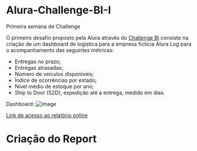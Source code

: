 # Alura-Challenge-BI-I
Primeira semana de Challenge

O primeiro desafio proposto pela Alura através do [Challenge BI](https://www.alura.com.br/challenges/bi) consiste na criação de um dashboard de logística para a empresa fictícia Alura Log para o acompanhamento das seguintes métricas:

- Entregas no prazo;
- Entregas atrasadas;
- Número de veículos disponíveis;
- Índice de ocorrências por estado;
- Nível médio de estoque por ano;
- Ship to Door (S2D), expedição até a entrega, medido em dias.

Dashboard:
![image](https://user-images.githubusercontent.com/76560513/133004154-1267d366-fb3e-4151-b535-d11659c57fd9.png)

[Link de acesso ao relatório online](https://app.powerbi.com/view?r=eyJrIjoiMmY5YmE2MmMtNjBkNS00N2YwLWIwOGQtNjhhMmY0NGRlYzhhIiwidCI6IjU4OTRiODQxLThiNTktNDU0Yi04YTI2LTY0OGU3OWNmMTk5NyJ9)

# Criação do Report

